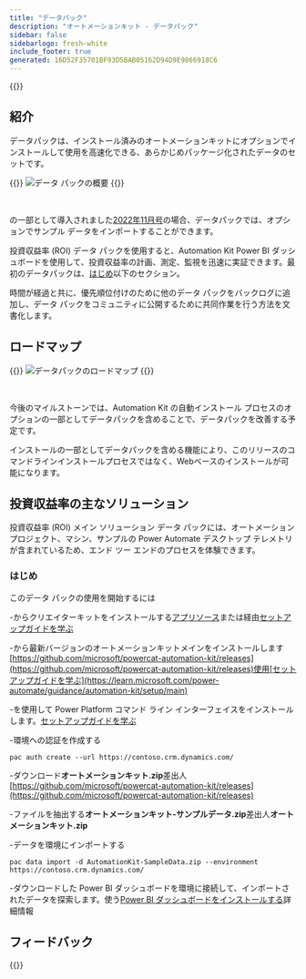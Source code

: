 ```yaml
---
title: "データパック"
description: "オートメーションキット - データパック"
sidebar: false
sidebarlogo: fresh-white
include_footer: true
generated: 16D52F35701BF93D5BAB05162D94D9E9866918C6
---
```


{{<toc>}}

## 紹介

データパックは、インストール済みのオートメーションキットにオプションでインストールして使用を高速化できる、あらかじめパッケージ化されたデータのセットです。

{{<border>}}
![データ パックの概要](https://powercat-automation-kit.azureedge.net/releases/november-2022/DataPacks.svg)
{{</border>}}

<br/>

の一部として導入されました[2022年11月号](/ja/releases/november-2022)の場合、データパックでは、オプションでサンプル データをインポートすることができます。

投資収益率 (ROI) データ パックを使用すると、Automation Kit Power BI ダッシュボードを使用して、投資収益率の計画、測定、監視を迅速に実証できます。最初のデータパックは、[はじめ](/ja#getting-started)以下のセクション。

時間が経過と共に、優先順位付けのために他のデータ パックをバックログに追加し、データ パックをコミュニティに公開するために共同作業を行う方法を文書化します。

## ロードマップ

{{<border>}}
![データパックのロードマップ](https://powercat-automation-kit.azureedge.net/releases/november-2022/DataPacks-WhatsNext.svg?v=1)
{{</border>}}

<br/>

今後のマイルストーンでは、Automation Kit の自動インストール プロセスのオプションの一部としてデータパックを含めることで、データパックを改善する予定です。

インストールの一部としてデータパックを含める機能により、このリリースのコマンドラインインストールプロセスではなく、Webベースのインストールが可能になります。

## 投資収益率の主なソリューション

投資収益率 (ROI) メイン ソリューション データ パックには、オートメーション プロジェクト、マシン、サンプルの Power Automate デスクトップ テレメトリが含まれているため、エンド ツー エンドのプロセスを体験できます。

### はじめ

このデータ パックの使用を開始するには

-からクリエイターキットをインストールする[アプリソース](https://appsource.microsoft.com/product/dynamics-365/microsoftpowercatarch.creatorkit1)または経由[セットアップガイドを学ぶ](https://learn.microsoft.com/power-platform/guidance/creator-kit/setup)

-から最新バージョンのオートメーションキットメインをインストールします[https://github.com/microsoft/powercat-automation-kit/releases](https://github.com/microsoft/powercat-automation-kit/releases)使用[セットアップガイドを学ぶ](https://learn.microsoft.com/power-automate/guidance/automation-kit/setup/main)

-を使用して Power Platform コマンド ライン インターフェイスをインストールします。[セットアップガイドを学ぶ](https://learn.microsoft.com/power-platform/developer/cli/introduction)

-環境への認証を作成する

```pwsh
pac auth create --url https://contoso.crm.dynamics.com/
```

-ダウンロード**オートメーションキット.zip**差出人[https://github.com/microsoft/powercat-automation-kit/releases](https://github.com/microsoft/powercat-automation-kit/releases)

-ファイルを抽出する**オートメーションキット-サンプルデータ.zip**差出人**オートメーションキット.zip**

-データを環境にインポートする

```pwsh
pac data import -d AutomationKit-SampleData.zip --environment https://contoso.crm.dynamics.com/ 
```

-ダウンロードした Power BI ダッシュボードを環境に接続して、インポートされたデータを探索します。使う[Power BI ダッシュボードをインストールする](/ja/get-started/install-powerbi-dashboard)詳細情報

## フィードバック

{{<questions name="/content/ja/features/datapacks.json" completed="フィードバックをお寄せいただきありがとうございます" showNavigationButtons="false" locale="ja">}}
